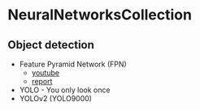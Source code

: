 # NeuralNetworksCollection

## Object detection

* Feature Pyramid Network (FPN)
  * <a href="https://www.youtube.com/watch?v=mwMopcSRx1U" target="_blank">youtube</a> 
  * <a href="https://openaccess.thecvf.com/content_cvpr_2017/html/Lin_Feature_Pyramid_Networks_CVPR_2017_paper.html" target="_blank">report</a>
* YOLO - You only look once
* YOLOv2 (YOLO9000)
